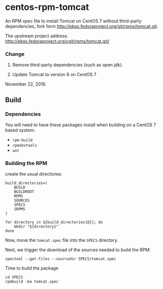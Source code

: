 # centos-rpm-tomcat
An RPM spec file to install Tomcat on CentOS 7 without  third-party dependencies, fork form http://pkgs.fedoraproject.org/git/rpms/tomcat.git.

The upstream project address: http://pkgs.fedoraproject.org/cgit/rpms/tomcat.git/

### Change

1. Remove third-party dependencies (such as open jdk).

2. Update Tomcat to version 8 on CentOS 7

November 22, 2016.

## Build

### Dependencies
You will need to have these packages install when building on a CentOS 7 based system:

* `rpm-build`
* `rpmdevtools`
* `ant`

### Building the RPM

create the usual directories:

```
build_directories=(
    BUILD
	BUILDROOT
	RPMS
	SOURCES
	SPECS
	SRPMS
)

for directory in ${build_directories[@]}; do
    mkdir "${directory}"
done
```

Now, move the `tomcat.spec` file into the `SPECS` directory.

Next, we trigger the download of the sources needed to build the RPM:
```
spectool --get-files --sourcedir SPECS/tomcat.spec
```

Time to build the package
```
cd SPECS
rpmbuild -ba tomcat.spec
```
